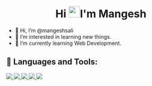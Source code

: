 <h1 align="center">Hi <img src="https://raw.githubusercontent.com/MartinHeinz/MartinHeinz/master/wave.gif" width="30px">I'm Mangesh</h1>



- 👋 Hi, I’m @mangeshsali
- 👀 I’m interested in learning new things.
- 🌱 I’m currently learning Web Development.


## 🚀 Languages and Tools:

<p align="left">


<a href="https://www.w3.org/html/" target="_blank"> <img src="https://img.icons8.com/color/48/000000/html-5.png"/> </a>
<a href="https://www.w3schools.com/css/" target="_blank"> <img src="https://img.icons8.com/color/48/000000/css3.png"/> </a>
<a href="https://developer.mozilla.org/en-US/docs/Web/JavaScript" target="_blank"> <img src="https://img.icons8.com/color/48/000000/javascript.png"/> </a>
<a href="https://python.org/" target="_blank"> <img src="https://img.icons8.com/fluency/50/000000/python.png"/> </a>
  <a href="https://www.programiz.com/c-programming" target="_blank"> <img src="https://img.icons8.com/color/50/000000/c-plus-plus-logo.png"/> </a>

</p>

<br/>
  
